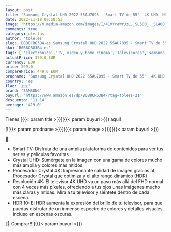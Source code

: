```yaml
---
layout: post
title: 'Samsung Crystal UHD 2022 55AU7095 - Smart TV de 55"  4K UHD  HDR 10  Procesador Crystal 4K  Q-Symphony  Sonido Inteligente y Compatible con Alexa'
date: 2022-11-18 00:50:53
image: 'https://m.media-amazon.com/images/I/41VYreWrJzL._SL500_._SL400_.jpg'
comments: true
category: ofertas
author: 'tole.es'
slug: 'B0B8CRG3B4-es Samsung Crystal UHD 2022 55AU7095 - Smart TV de 55" 4K UHD...'
sku: 'B0B8CRG3B4-es'
tags: [ 'Electrónica','TV, vídeo y home cinema','Televisores','samsung','smart','tv','🇪🇸', ]
actualPrice: 399.0 EUR
currency: EUR
price: 399.0
comparePrice: 449.0 EUR
prodname: 'Samsung Crystal UHD 2022 55AU7095 - Smart TV de 55"  4K UHD  HDR 10  Procesador Crystal 4K  Q-Symphony  Sonido Inteligente y Compatible con Alexa'
country: 'es'
flag: '🇪🇸'
brand: 'SAMSUNG'
buyurl: 'https://www.amazon.es/dp/B0B8CRG3B4/?tag=tolees-21'
descuento: '11.14'
average: '419.0'
---
```


Tienes [{{< param title >}}]({{< param buyurl >}}) aqui!

[![{{< param prodname >}}]({{< param image >}})]({{< param buyurl >}})

🔎:

- Smart TV: Disfruta de una amplia plataforma de contenidos para ver tus series y películas favoritas
- Crystal UHD: Sumérgete en la imagen con una gama de colores mucho más amplia y colores más nítidos
- Procesador Crystal 4K: Impresionante calidad de imagen gracias al Procesador Crystal que optimiza y el alto rango dinámico (HDR)
- Resolución 4K: El televisor 4K UHD va un paso más allá del FHD normal con 4 veces más píxeles, ofreciendo a tus ojos unas imágenes mucho más claras y nítidas. Mira a tu televisor y siéntete dentro de cada escena.
- HDR 10: El HDR aumenta la expresión del brillo de tu televisor, para que puedas disfrutar de un inmenso espectro de colores y detalles visuales, incluso en escenas oscuras.

[🛒 Comprar!!!]({{< param buyurl >}})
